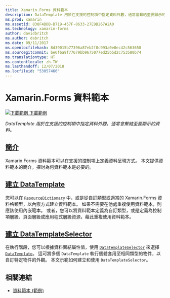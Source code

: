 ```yaml
---
title: Xamarin.Forms 資料範本
description: DataTemplate 用於在支援的控制項中指定資料外觀，通常會繫結至要顯示的資料。
ms.prod: xamarin
ms.assetid: 838F4BDB-B719-457F-8633-27E9B267A2A0
ms.technology: xamarin-forms
author: davidbritch
ms.author: dabritch
ms.date: 09/11/2017
ms.openlocfilehash: 8d39015b77396a87eb2f8c993a0e0ec42c563658
ms.sourcegitcommit: be6f6a8f77679bb9675077ed25b5d2c753580b74
ms.translationtype: HT
ms.contentlocale: zh-TW
ms.lasthandoff: 12/07/2018
ms.locfileid: "53057466"
---
```

# <a name="xamarinforms-data-templates"></a>Xamarin.Forms 資料範本

[![下載範例](~/media/shared/download.png) 下載範例](https://developer.xamarin.com/samples/xamarin-forms/templates/datatemplates/)

_DataTemplate 用於在支援的控制項中指定資料外觀，通常會繫結至要顯示的資料。_

## <a name="introductionintroductionmd"></a>[簡介](introduction.md)

Xamarin.Forms 資料範本可以在支援的控制項上定義資料呈現方式。 本文提供資料範本的簡介，探討為何資料範本是必要的。

## <a name="creating-a-datatemplatecreatingmd"></a>[建立 DataTemplate](creating.md)

您可以在 [`ResourceDictionary`](xref:Xamarin.Forms.ResourceDictionary) 中，或是從自訂類型或適當的 Xamarin.Forms 資料格類型，以內嵌方式建立資料範本。 如果不需要在他處重複使用資料範本，則應該使用內嵌範本。 或者，您可以將資料範本定義為自訂類型，或是定義為控制項層級、頁面層級或應用程式層級資源，藉此重複使用資料範本。

## <a name="creating-a-datatemplateselectorselectormd"></a>[建立 DataTemplateSelector](selector.md)

在執行階段，您可以根據資料繫結屬性值，使用 [`DataTemplateSelector`](xref:Xamarin.Forms.DataTemplateSelector) 來選擇 [`DataTemplate`](xref:Xamarin.Forms.DataTemplate)。 這可將多個 `DataTemplate` 執行個體套用至相同類型的物件，以自訂特定物件的外觀。 本文示範如何建立和使用 `DataTemplateSelector`。


## <a name="related-links"></a>相關連結

- [資料範本 (範例)](https://developer.xamarin.com/samples/xamarin-forms/templates/datatemplates/)
